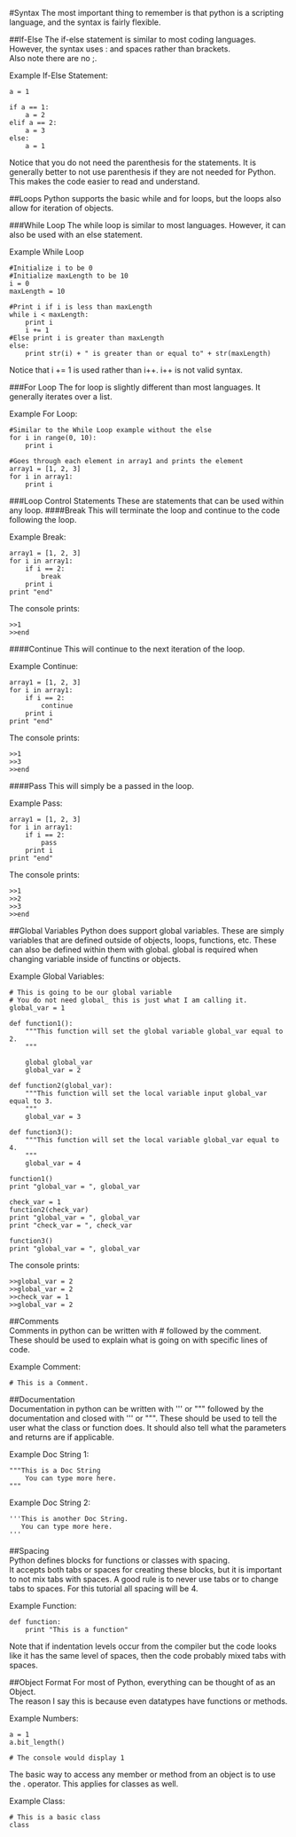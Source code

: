#Syntax
The most important thing to remember is that python is a scripting language, and the syntax is fairly flexible.  

##If-Else
The if-else statement is similar to most coding languages.
However, the syntax uses : and spaces rather than brackets.  
Also note there are no ;.
 
Example If-Else Statement:
```
a = 1

if a == 1:
    a = 2
elif a == 2:
    a = 3
else:
    a = 1
```

Notice that you do not need the parenthesis for the statements. It is generally better to not use parenthesis if they are not needed for Python. This makes the code easier to read and understand.


##Loops 
Python supports the basic while and for loops, but the loops also allow for iteration of objects.  

###While Loop
The while loop is similar to most languages. However, it can also be used with an else statement.

Example While Loop
```
#Initialize i to be 0
#Initialize maxLength to be 10
i = 0
maxLength = 10

#Print i if i is less than maxLength
while i < maxLength:
    print i
    i += 1
#Else print i is greater than maxLength
else:
    print str(i) + " is greater than or equal to" + str(maxLength)
```

Notice that i += 1 is used rather than i++. i++ is not valid syntax.  

###For Loop
The for loop is slightly different than most languages. It generally iterates over a list.

Example For Loop:
```
#Similar to the While Loop example without the else
for i in range(0, 10):
    print i

#Goes through each element in array1 and prints the element
array1 = [1, 2, 3]
for i in array1:
    print i
```

###Loop Control Statements
These are statements that can be used within any loop.
####Break
This will terminate the loop and continue to the code following the loop.  

Example Break:  
```
array1 = [1, 2, 3]
for i in array1:
    if i == 2:
        break
    print i
print "end"
```
The console prints:
```
>>1
>>end
```

####Continue
This will continue to the next iteration of the loop.  

Example Continue:
```
array1 = [1, 2, 3]
for i in array1:
    if i == 2:
        continue
    print i
print "end"
```

The console prints:
```
>>1
>>3
>>end
```

####Pass
This will simply be a passed in the loop.  

Example Pass:
```
array1 = [1, 2, 3]
for i in array1:
    if i == 2:
        pass
    print i
print "end"
```

The console prints:
```
>>1
>>2
>>3
>>end
```
##Global Variables
Python does support global variables. These are simply variables that are defined outside of objects, loops, functions, etc. These can also be defined within them with global. global is required when changing variable inside of functins or objects.  

Example Global Variables:  
```
# This is going to be our global variable
# You do not need global_ this is just what I am calling it.
global_var = 1

def function1():
    """This function will set the global variable global_var equal to 2.
    """

    global global_var
    global_var = 2

def function2(global_var):
    """This function will set the local variable input global_var equal to 3.
    """
    global_var = 3

def function3():
    """This function will set the local variable global_var equal to 4.
    """
    global_var = 4

function1()
print "global_var = ", global_var

check_var = 1
function2(check_var)
print "global_var = ", global_var
print "check_var = ", check_var

function3()
print "global_var = ", global_var
```
The console prints:
```
>>global_var = 2
>>global_var = 2
>>check_var = 1
>>global_var = 2
```

##Comments  
Comments in python can be written with # followed by the comment.  
These should be used to explain what is going on with specific lines of code.  

Example Comment:  
```
# This is a Comment.
```
##Documentation  
Documentation in python can be written with ''' or """ followed by the documentation and closed with ''' or """.
These should be used to tell the user what the class or function does.
It should also tell what the parameters and returns are if applicable.

Example Doc String 1:  
```
"""This is a Doc String
    You can type more here.
"""
```

Example Doc String 2:  
```
'''This is another Doc String.
   You can type more here.
'''
```

##Spacing  
Python defines blocks for functions or classes with spacing.  
It accepts both tabs or spaces for creating these blocks, but it is important to not mix tabs with spaces. A good rule is to never use tabs or to change tabs to spaces. For this tutorial all spacing will be 4.

Example Function:
```
def function:
    print "This is a function"
```

Note that if indentation levels occur from the compiler but the code looks like it has the same level of spaces, then the code probably mixed tabs with spaces.

##Object Format
For most of Python, everything can be thought of as an Object.  
The reason I say this is because even datatypes have functions or methods.  

Example Numbers:
```
a = 1
a.bit_length()

# The console would display 1
``` 

The basic way to access any member or method from an object is to use the . operator. This applies for classes as well.

Example Class:
```
# This is a basic class
class 

```
